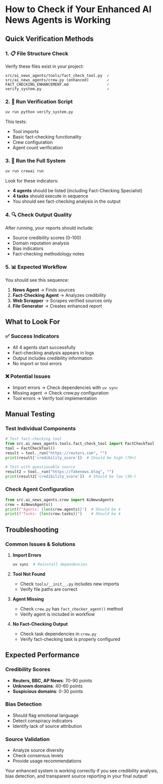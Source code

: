 # How to Check if Your Enhanced AI News Agents is Working

## Quick Verification Methods

### 1. 📋 File Structure Check
Verify these files exist in your project:
```
src/ai_news_agents/tools/fact_check_tool.py  ✓
src/ai_news_agents/crew.py (enhanced)        ✓
FACT_CHECKING_ENHANCEMENT.md                 ✓
verify_system.py                             ✓
```

### 2. 🧪 Run Verification Script
```bash
uv run python verify_system.py
```
This tests:
- Tool imports
- Basic fact-checking functionality  
- Crew configuration
- Agent count verification

### 3. 🚀 Run the Full System
```bash
uv run crewai run
```
Look for these indicators:
- **4 agents** should be listed (including Fact-Checking Specialist)
- **4 tasks** should execute in sequence
- You should see fact-checking analysis in the output

### 4. 🔍 Check Output Quality
After running, your reports should include:
- Source credibility scores (0-100)
- Domain reputation analysis
- Bias indicators
- Fact-checking methodology notes

### 5. 📊 Expected Workflow
You should see this sequence:
1. **News Agent** → Finds sources
2. **Fact-Checking Agent** → Analyzes credibility
3. **Web Scrapper** → Scrapes verified sources only
4. **File Generator** → Creates enhanced report

## What to Look For

### ✅ Success Indicators
- All 4 agents start successfully
- Fact-checking analysis appears in logs
- Output includes credibility information
- No import or tool errors

### ❌ Potential Issues
- Import errors → Check dependencies with `uv sync`
- Missing agent → Check crew.py configuration
- Tool errors → Verify tool implementation

## Manual Testing

### Test Individual Components
```python
# Test fact-checking tool
from src.ai_news_agents.tools.fact_check_tool import FactCheckTool
tool = FactCheckTool()
result = tool._run("https://reuters.com", "")
print(result['credibility_score'])  # Should be high (70+)

# Test with questionable source
result2 = tool._run("https://fakenews.blog", "")
print(result2['credibility_score'])  # Should be low (30-)
```

### Check Agent Configuration
```python
from src.ai_news_agents.crew import AiNewsAgents
crew = AiNewsAgents()
print(f"Agents: {len(crew.agents)}")  # Should be 4
print(f"Tasks: {len(crew.tasks)}")    # Should be 4
```

## Troubleshooting

### Common Issues & Solutions

1. **Import Errors**
   ```bash
   uv sync  # Reinstall dependencies
   ```

2. **Tool Not Found**
   - Check `tools/__init__.py` includes new imports
   - Verify file paths are correct

3. **Agent Missing**
   - Check `crew.py` has `fact_checker_agent()` method
   - Verify agent is included in workflow

4. **No Fact-Checking Output**
   - Check task dependencies in `crew.py`
   - Verify fact-checking task is properly configured

## Expected Performance

### Credibility Scores
- **Reuters, BBC, AP News**: 70-90 points
- **Unknown domains**: 40-60 points  
- **Suspicious domains**: 0-30 points

### Bias Detection
- Should flag emotional language
- Detect conspiracy indicators
- Identify lack of source attribution

### Source Validation
- Analyze source diversity
- Check consensus levels
- Provide usage recommendations

Your enhanced system is working correctly if you see credibility analysis, bias detection, and transparent source reporting in your final output!
